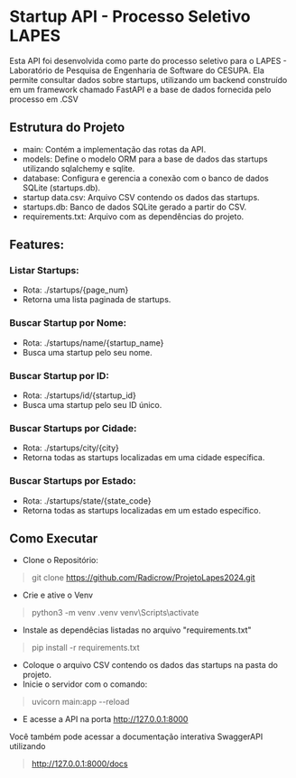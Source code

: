 # Startup API - Processo Seletivo LAPES





Esta API foi desenvolvida como parte do processo seletivo para o LAPES - Laboratório de Pesquisa de Engenharia de Software do CESUPA. Ela permite consultar dados sobre startups, utilizando um backend construído em um framework chamado FastAPI e a base de dados fornecida pelo processo em .CSV
## Estrutura do Projeto
- main: Contém a implementação das rotas da API.
- models: Define o modelo ORM para a base de dados das startups utilizando sqlalchemy e sqlite.
- database: Configura e gerencia a conexão com o banco de dados SQLite (startups.db).
- startup data.csv: Arquivo CSV contendo os dados das startups.
- startups.db: Banco de dados SQLite gerado a partir do CSV.
- requirements.txt: Arquivo com as dependências do projeto.

## Features:

### Listar Startups:
- Rota: ./startups/{page_num}
- Retorna uma lista paginada de startups.

### Buscar Startup por Nome:

- Rota: ./startups/name/{startup_name}
- Busca uma startup pelo seu nome.

### Buscar Startup por ID:

- Rota: ./startups/id/{startup_id}
- Busca uma startup pelo seu ID único.

### Buscar Startups por Cidade:

- Rota: ./startups/city/{city}
- Retorna todas as startups localizadas em uma cidade específica.

### Buscar Startups por Estado:
- Rota: ./startups/state/{state_code}
- Retorna todas as startups localizadas em um estado específico.

## Como Executar
- Clone o Repositório:
> git clone https://github.com/Radicrow/ProjetoLapes2024.git
- Crie e ative o Venv
> python3 -m venv .venv
> venv\Scripts\activate
- Instale as dependêcias listadas no arquivo "requirements.txt"
> pip install -r requirements.txt
- Coloque o arquivo CSV  contendo os dados das startups na pasta do projeto.
- Inicie o servidor com o comando:
> uvicorn main:app --reload
- E acesse a API na porta http://127.0.0.1:8000

Você também pode acessar a documentação interativa SwaggerAPI utilizando
> http://127.0.0.1:8000/docs


